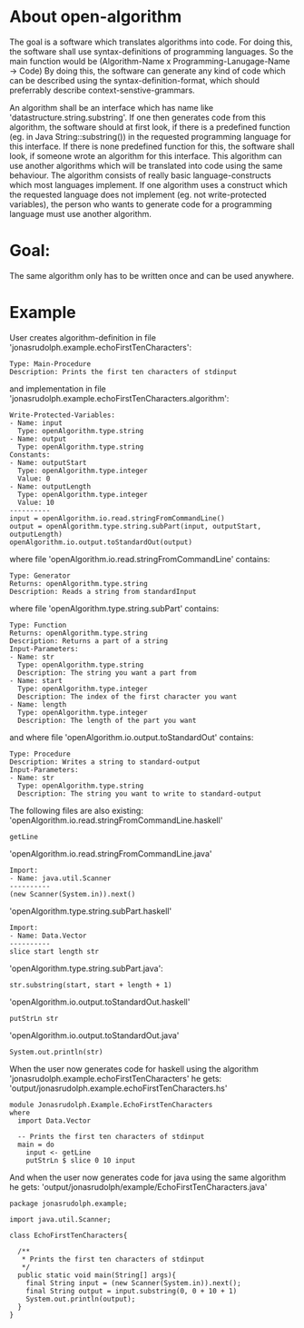 # About open-algorithm
The goal is a software which translates algorithms into code. For doing this, the software shall use syntax-definitions of programming languages. So the main function would be (Algorithm-Name x Programming-Lanugage-Name -> Code)
By doing this, the software can generate any kind of code which can be described using the syntax-definition-format, which should preferrably describe context-senstive-grammars.

An algorithm shall be an interface which has name like 'datastructure.string.substring'. If one then generates code from this algorithm, the software should at first look, if there is a predefined function (eg. in Java String::substring()) in the requested programming language for this interface. If there is none predefined function for this, the software shall look, if someone wrote an algorithm for this interface. This algorithm can use another algorithms which will be translated into code using the same behaviour. The algorithm consists of really basic language-constructs which most languages implement. If one algorithm uses a construct which the requested language does not implement (eg. not write-protected variables), the person who wants to generate code for a programming language must use another algorithm. 

# Goal:
The same algorithm only has to be written once and can be used anywhere.

# Example
User creates algorithm-definition in file 'jonasrudolph.example.echoFirstTenCharacters':
```
Type: Main-Procedure
Description: Prints the first ten characters of stdinput
```

and implementation in file 'jonasrudolph.example.echoFirstTenCharacters.algorithm': 
```
Write-Protected-Variables: 
- Name: input
  Type: openAlgorithm.type.string
- Name: output
  Type: openAlgorithm.type.string
Constants:
- Name: outputStart
  Type: openAlgorithm.type.integer
  Value: 0
- Name: outputLength
  Type: openAlgorithm.type.integer
  Value: 10
----------
input = openAlgorithm.io.read.stringFromCommandLine()
output = openAlgorithm.type.string.subPart(input, outputStart, outputLength)
openAlgorithm.io.output.toStandardOut(output)
```

where file 'openAlgorithm.io.read.stringFromCommandLine' contains:
```
Type: Generator
Returns: openAlgorithm.type.string
Description: Reads a string from standardInput
```

where file 'openAlgorithm.type.string.subPart' contains:
```
Type: Function
Returns: openAlgorithm.type.string
Description: Returns a part of a string
Input-Parameters:
- Name: str
  Type: openAlgorithm.type.string
  Description: The string you want a part from
- Name: start
  Type: openAlgorithm.type.integer
  Description: The index of the first character you want
- Name: length
  Type: openAlgorithm.type.integer
  Description: The length of the part you want
```

and where file 'openAlgorithm.io.output.toStandardOut' contains:
```
Type: Procedure
Description: Writes a string to standard-output
Input-Parameters:
- Name: str
  Type: openAlgorithm.type.string
  Description: The string you want to write to standard-output
```

The following files are also existing:
'openAlgorithm.io.read.stringFromCommandLine.haskell'
```
getLine
```

'openAlgorithm.io.read.stringFromCommandLine.java'
```
Import:
- Name: java.util.Scanner
----------
(new Scanner(System.in)).next()
```

'openAlgorithm.type.string.subPart.haskell'
```
Import:
- Name: Data.Vector
----------
slice start length str
```

'openAlgorithm.type.string.subPart.java':
```
str.substring(start, start + length + 1)
```

'openAlgorithm.io.output.toStandardOut.haskell'
```
putStrLn str
```

'openAlgorithm.io.output.toStandardOut.java'
```
System.out.println(str)
```


When the user now generates code for haskell using the algorithm 'jonasrudolph.example.echoFirstTenCharacters' he gets:
'output/jonasrudolph.example.echoFirstTenCharacters.hs'
```
module Jonasrudolph.Example.EchoFirstTenCharacters
where
  import Data.Vector
  
  -- Prints the first ten characters of stdinput
  main = do
    input <- getLine
    putStrLn $ slice 0 10 input
```

And when the user now generates code for java using the same algorithm he gets:
'output/jonasrudolph/example/EchoFirstTenCharacters.java'
```
package jonasrudolph.example;

import java.util.Scanner;

class EchoFirstTenCharacters{
 
  /**
   * Prints the first ten characters of stdinput
   */
  public static void main(String[] args){
    final String input = (new Scanner(System.in)).next();
    final String output = input.substring(0, 0 + 10 + 1)
    System.out.println(output);
  }
}
```

